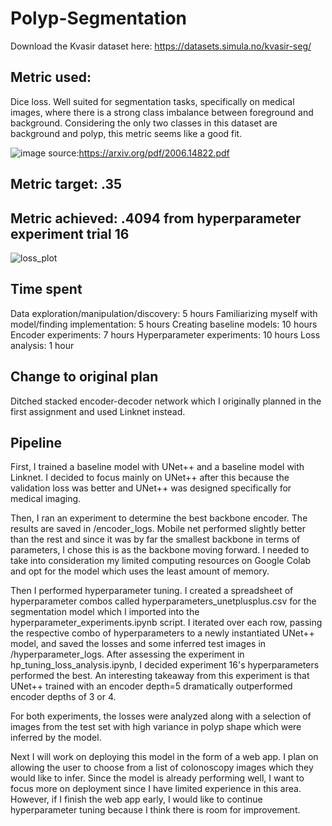 # Polyp-Segmentation
Download the Kvasir dataset here: https://datasets.simula.no/kvasir-seg/


## Metric used: 
Dice loss. Well suited for segmentation tasks, specifically on medical images, where there is a strong class imbalance between foreground and background. Considering the only two classes in this dataset are background and polyp, this metric seems like a good fit.

![image](https://user-images.githubusercontent.com/23001669/205491760-e14ff221-f801-4f8c-9a7c-632aecf6b153.png)
source:https://arxiv.org/pdf/2006.14822.pdf

## Metric target: .35

## Metric achieved: .4094 from hyperparameter experiment trial 16
![loss_plot](https://user-images.githubusercontent.com/23001669/205491637-f2e19c2b-44f0-4ced-89ad-2a9e4751fbbf.jpg)

## Time spent
Data exploration/manipulation/discovery: 5 hours
Familiarizing myself with model/finding implementation: 5 hours
Creating baseline models: 10 hours
Encoder experiments: 7 hours
Hyperparameter experiments: 10 hours
Loss analysis: 1 hour

## Change to original plan
Ditched stacked encoder-decoder network which I originally planned in the first assignment and used Linknet instead. 

## Pipeline
First, I trained a baseline model with UNet++ and a baseline model with Linknet. I decided to focus mainly on UNet++ after this because the validation loss was better and UNet++ was designed specifically for medical imaging. 

Then, I ran an experiment to determine the best backbone encoder. The results are saved in /encoder_logs. Mobile net performed slightly better than the rest and since it was by far the smallest backbone in terms of parameters, I chose this is as the backbone moving forward. I needed to take into consideration my limited computing resources on Google Colab and opt for the model which uses the least amount of memory.

Then I performed hyperparameter tuning. I created a spreadsheet of hyperparameter combos called hyperparameters_unetplusplus.csv for the segmentation model which I imported into the hyperparameter_experiments.ipynb script. I iterated over each row, passing the respective combo of hyperparameters to a newly instantiated UNet++ model, and saved the losses and some inferred test images in /hyperparameter_logs. After assessing the experiment in hp_tuning_loss_analysis.ipynb, I decided experiment 16's hyperparameters performed the best. An interesting takeaway from this experiment is that UNet++ trained with an encoder depth=5 dramatically outperformed encoder depths of 3 or 4.

For both experiments, the losses were analyzed along with a selection of images from the test set with high variance in polyp shape which were inferred by the model.

Next I will work on deploying this model in the form of a web app. I plan on allowing the user to choose from a list of colonoscopy images which they would like to infer. Since the model is already performing well, I want to focus more on deployment since I have limited experience in this area. However, if I finish the web app early, I would like to continue hyperparameter tuning because I think there is room for improvement.
